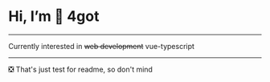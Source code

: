 # Hi, I’m 👀 4got
____
Currently interested in ~~web development~~ vue-typescript
____
❎ That's just test for readme, so don't mind

<!---
4got/4got is a ✨ special ✨ repository because its `README.md` (this file) appears on your GitHub profile.
You can click the Preview link to take a look at your changes.
--->

